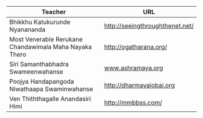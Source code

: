 
 Teacher | URL
------------ | -------------
Bhikkhu Katukurunde Nyanananda | http://seeingthroughthenet.net/
Most Venerable Rerukane Chandawimala Maha Nayaka Thero | http://ogatharana.org/
Siri Samanthabhadra Swameenwahanse | www.ashramaya.org
Poojya Handapangoda Niwathaapa Swaminwahanse | http://dharmayaiobai.org
Ven Thiththagalle Anandasiri Himi | http://mmbbss.com/
